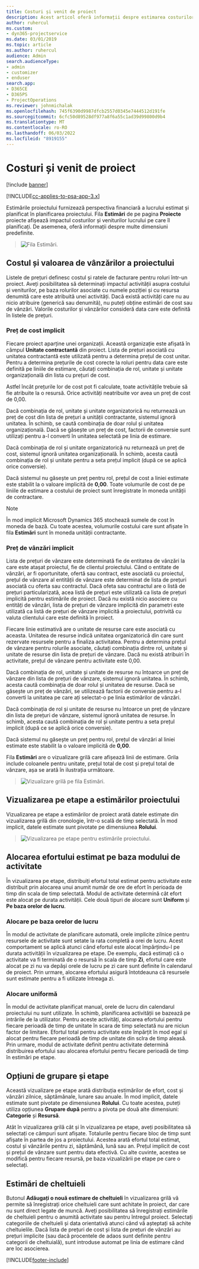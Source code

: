 ```yaml
---
title: Costuri și venit de proiect
description: Acest articol oferă informații despre estimarea costurilor și a veniturilor proiectului.
author: ruhercul
ms.custom:
- dyn365-projectservice
ms.date: 03/01/2019
ms.topic: article
ms.author: ruhercul
audience: Admin
search.audienceType:
- admin
- customizer
- enduser
search.app:
- D365CE
- D365PS
- ProjectOperations
ms.reviewer: johnmichalak
ms.openlocfilehash: 745f6390d9987dfcb2557d0345e7444512d191fe
ms.sourcegitcommit: 6cfc50d89528df977a8f6a55c1ad39d99800d9b4
ms.translationtype: MT
ms.contentlocale: ro-RO
ms.lasthandoff: 06/03/2022
ms.locfileid: "8919155"
---
```

# <a name="project-costs-and-revenue"></a>Costuri și venit de proiect

[!include [banner](../includes/psa-now-project-operations.md)]

[!INCLUDE[cc-applies-to-psa-app-3.x](../includes/cc-applies-to-psa-app-3x.md)]

Estimările proiectului furnizează perspectiva financiară a lucrului estimat și planificat în planificarea proiectului. Fila **Estimări** de pe pagina **Proiecte** proiecte afișează impactul costurilor și veniturilor lucrului pe care îl planificați. De asemenea, oferă informații despre multe dimensiuni predefinite. 

> ![Fila Estimări.](media/project-5.png)

## <a name="cost-and-sales-values-of-the-project"></a>Costul și valoarea de vânzărilor a proiectului

Listele de prețuri definesc costul și ratele de facturare pentru roluri într-un proiect. Aveți posibilitatea să determinați impactul activității asupra costului și veniturilor, pe baza rolurilor asociate cu numele poziției și cu resursa denumită care este atribuită unei activități. Dacă există activități care nu au nicio atribuire (generică sau denumită), nu puteți obține estimări de cost sau de vânzări. Valorile costurilor și vânzărilor consideră data care este definită în listele de prețuri.

### <a name="default-cost-price"></a>Preț de cost implicit  

Fiecare proiect aparține unei organizații. Această organizație este afișată în câmpul **Unitate contractantă** din proiect. Lista de prețuri asociată cu unitatea contractantă este utilizată pentru a determina prețul de cost unitar. Pentru a determina prețurile de cost corecte la roluri pentru data care este definită pe liniile de estimare, căutați combinația de rol, unitate și unitate organizațională din lista cu prețuri de cost. 

Astfel încât prețurile lor de cost pot fi calculate, toate activitățile trebuie să fie atribuite la o resursă. Orice activități neatribuite vor avea un preț de cost de 0,00.

Dacă combinația de rol, unitate și unitate organizatorică nu returnează un preț de cost din lista de prețuri a unității contractante, sistemul ignoră unitatea. În schimb, se caută combinația de doar rolul și unitatea organizațională. Dacă se găsește un preț de cost, factorii de conversie sunt utilizați pentru a-l converti în unitatea selectată pe linia de estimare.

Dacă combinația de rol și unitate organizatorică nu returnează un preț de cost, sistemul ignoră unitatea organizațională. În schimb, acesta caută combinația de rol și unitate pentru a seta prețul implicit (după ce se aplică orice conversie).

Dacă sistemul nu găsește un preț pentru rol, prețul de cost a liniei estimate este stabilit la o valoare implicită de **0,00**. Toate volumurile de cost de pe liniile de estimare a costului de proiect sunt înregistrate în moneda unității de contractare.

> [!NOTE]
> În mod implicit Microsoft Dynamics 365 stochează sumele de cost în moneda de bază. Cu toate acestea, volumurile costului care sunt afișate în fila **Estimări** sunt în moneda unității contractante.  

### <a name="default-sales-price"></a>Preț de vânzări implicit 

Lista de prețuri de vânzare este determinată fie de entitatea de vânzări la care este atașat proiectul, fie de clientul proiectului. Când o entitate de vânzări, ar fi oportunitate, ofertă sau contract, este asociată cu proiectul, prețul de vânzare al entității de vânzare este determinat de lista de prețuri asociată cu oferta sau contractul. Dacă ofeta sau contractul are o listă de prețuri particularizată, acea listă de prețuri este utilizată ca lista de prețuri implicitã pentru estimările de proiect. Dacă nu există nicio asociere cu entități de vânzări, lista de prețuri de vânzare implicită din parametri este utilizată ca listă de prețuri de vânzare implicită a proiectului, potrivită cu valuta clientului care este definită în proiect.

Fiecare linie estimativă are o unitate de resurse care este asociată cu aceasta. Unitatea de resurse indică unitatea organizatorică din care sunt rezervate resursele pentru a finaliza activitatea. Pentru a determina prețul de vânzare pentru rolurile asociate, căutați combinația dintre rol, unitate și unitate de resurse din lista de prețuri de vânzare. Dacă nu există atribuiri în activitate, prețul de vânzare pentru activitate este 0,00.

Dacă combinația de rol, unitate și unitate de resurse nu întoarce un preț de vânzare din lista de prețuri de vânzare, sistemul ignoră unitatea. În schimb, acesta caută combinația de doar rolul și unitatea de resurse. Dacă se găsește un preț de vânzări, se utilizează factorii de conversie pentru a-l converti la unitatea pe care ați selectat-o pe linia estimărilor de vânzări. 

Dacă combinația de rol și unitate de resurse nu întoarce un preț de vânzare din lista de prețuri de vânzare, sistemul ignoră unitatea de resurse. În schimb, acesta caută combinația de rol și unitate pentru a seta prețul implicit (după ce se aplică orice conversie).

Dacă sistemul nu găsește un preț pentru rol, prețul de vânzări al liniei estimate este stabilit la o valoare implicită de **0,00**.

Fila **Estimări** are o vizualizare grilă care afișează linii de estimare. Grila include coloanele pentru unitate, prețul total de cost și prețul total de vânzare, așa se arată în ilustrația următoare. 

> ![Vizualizare grilă pe fila Estimări.](media/project-6.png)

## <a name="time-phased-view-of-project-estimates"></a>Vizualizarea pe etape a estimărilor proiectului

Vizualizarea pe etape a estimărilor de proiect arată datele estimate din vizualizarea grilă din cronologie, într-o scală de timp selectată. În mod implicit, datele estimate sunt pivotate pe dimensiunea **Rolului**.

> ![Vizualizarea pe etape pentru estimările proiectului.](media/project-7.png)

## <a name="allocating-estimated-effort-based-on-the-task-mode"></a>Alocarea efortului estimat pe baza modului de activitate

În vizualizarea pe etape, distribuiți efortul total estimat pentru activitate este distribuit prin alocarea unui anumit număr de ore de efort în perioada de timp din scala de timp selectată. Modul de activitate determină cât efort este alocat pe durata activității. Cele două tipuri de alocare sunt **Uniform** și **Pe baza orelor de lucru**.

### <a name="work-hours-based-allocation"></a>Alocare pe baza orelor de lucru
 
În modul de activitate de planificare automată, orele implicite zilnice pentru resursele de activitate sunt setate la rata completă a orei de lucru. Acest comportament se aplică atunci când efortul este alocat împărțindu-l pe durata activității în vizualizarea pe etape. De exemplu, dacă estimați că o activitate va fi terminată de o resursă în scala de timp **Zi**, efortul care este alocat pe zi nu va depăși orele de lucru pe zi care sunt definite în calendarul de proiect. Prin urmare, alocarea efortului asigură întotdeauna că resursele sunt estimate pentru a fi utilizate întreaga zi.

### <a name="even-allocation"></a>Alocare uniformă

În modul de activitate planificat manual, orele de lucru din calendarul proiectului nu sunt utilizate. În schimb, planificarea activității se bazează pe intrările de la utilizator. Pentru aceste activități, alocarea efortului pentru fiecare perioadă de timp de unitate în scara de timp selectată nu are niciun factor de limitare. Efortul total pentru activitate este împărțit în mod egal și alocat pentru fiecare perioadă de timp de unitate din sclra de timp aleasă. Prin urmare, modul de activitate definit pentru activitate determină distribuirea efortului sau alocarea efortului pentru fiecare perioadă de timp în estimări pe etape.

## <a name="grouping-and-time-phasing-options"></a>Opțiuni de grupare și etape

Această vizualizare pe etape arată distribuția estimărilor de efort, cost și vânzări zilnice, săptămânale, lunare sau anuale. În mod implicit, datele estimate sunt pivotate pe dimensiunea **Rolului**. Cu toate acestea, puteți utiliza opțiunea **Grupare după** pentru a pivota pe două alte dimensiuni: **Categorie** și **Resursă**.

Atât în vizualizarea grilă cât și în vizualizarea pe etape, aveți posibilitatea să selectați ce câmpuri sunt afișate. Totalurile pentru fiecare bloc de timp sunt afișate în partea de jos a proiectului. Acestea arată efortul total estimat, costul și vânzările pentru zi, săptămână, lună sau an. Prețul implicit de cost și prețul de vânzare sunt pentru data efectivă. Cu alte cuvinte, acestea se modifică pentru fiecare resursă, pe baza vizualizării pe etape pe care o selectați.

## <a name="expense-estimates"></a>Estimări de cheltuieli

Butonul **Adăugați o nouă estimare de cheltuieli** în vizualizarea grilă vă permite să înregistrați orice cheltuieli care sunt achitate în proiect, dar care nu sunt direct legate de muncă. Aveți posibilitatea să înregistrați estimările de cheltuieli pentru o anumită activitate sau pentru întregul proiect. Selectați categoriile de cheltuieli și data orientativă atunci când vă așteptați să achite cheltuielile. Dacă lista de prețuri de cost și lista de prețuri de vânzări au prețuri implicite (sau dacă procentele de adaos sunt definite pentru categorii de cheltuială), sunt introduse automat pe linia de estimare când are loc asocierea.


[!INCLUDE[footer-include](../includes/footer-banner.md)]
